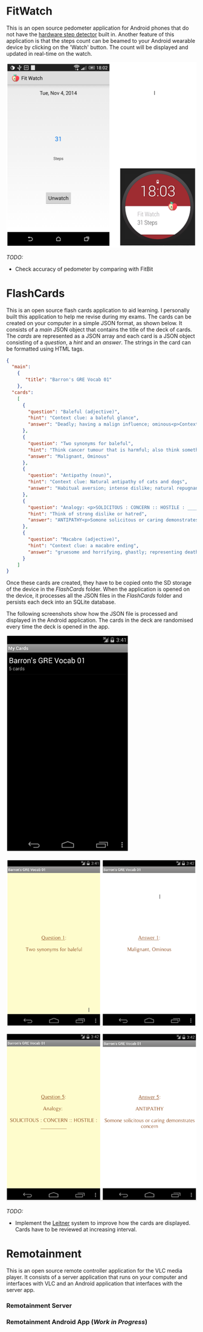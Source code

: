 FitWatch
=====
This is an open source pedometer application for Android phones that do not have the [hardware step detector](https://developer.android.com/about/versions/kitkat.html) built in. Another feature of this application is that the steps count can be beamed to your Android wearable device by clicking on the 'Watch' button. The count will be displayed and updated in real-time on the watch.

![FitWatch](fitwatch.png)

*TODO:*

- Check accuracy of pedometer by comparing with FitBit 

FlashCards
=====
This is an open source flash cards application to aid learning. I personally built this application to help me revise during my exams. The cards can be created on your computer in a simple JSON format, as shown below. It consists of a *main* JSON object that contains the title of the deck of cards. The *cards* are represented as a JSON array and each card is a JSON object consisting of a *question*, a *hint* and an *answer*. The strings in the card can be formatted using HTML tags.

```json
{
  "main": 
    {
       "title": "Barron's GRE Vocab 01"
    },
  "cards":
    [
      {
        "question": "Baleful (adjective)",
        "hint": "Context clue: a baleful glance",
        "answer": "Deadly; having a malign influence; ominous<p>Context sentence: a baleful glance</p>"
      },
      {
        "question": "Two synonyms for baleful",
        "hint": "Think cancer tumour that is harmful; also think something really bad that is about to happen",
        "answer": "Malignant, Ominous"
      },
      {
        "question": "Antipathy (noun)",
        "hint": "Context clue: Natural antipathy of cats and dogs",
        "answer": "Habitual aversion; intense dislike; natural repugnance; hatred<p>Anti means against; path means feeling</p>"
      },
      {
        "question": "Analogy: <p>SOLICITOUS : CONCERN :: HOSTILE : __________</p>",
        "hint": "Think of strong dislike or hatred",
        "answer": "ANTIPATHY<p>Somone solicitous or caring demonstrates concern</p>"
      },
      {
        "question": "Macabre (adjective)",
        "hint": "Context clue: a macabre ending",
        "answer": "gruesome and horrifying, ghastly; representing death<p>Pronounciation: muh-kah-bruh</p>"
      }
    ]
}
```
Once these cards are created, they have to be copied onto the SD storage of the device in the *FlashCards* folder. When the application is opened on the device, it processes all the JSON files in the *FlashCards* folder and persists each deck into an SQLite database. 

The following screenshots show how the JSON file is processed and displayed in the Android application. The cards in the deck are randomised every time the deck is opened in the app.

![FlashCards Main Screen](flashcards_main.png)

![FlashCards Card 1](flashcards_card1.png)

![FlashCards Card 2](flashcards_card2.png)

*TODO:*

- Implement the [Leitner](http://en.wikipedia.org/wiki/Leitner_system) system to improve how the cards are displayed. Cards have to be reviewed at increasing interval.

Remotainment
=====
This is an open source remote controller application for the VLC media player. It consists of a server application that runs on your computer and interfaces with VLC and an Android application that interfaces with the server app.

### Remotainment Server

### Remotainment Android App (*Work in Progress*)
